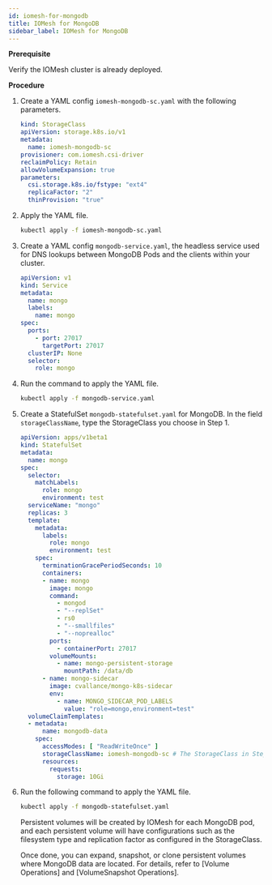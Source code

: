 ```yaml
---
id: iomesh-for-mongodb
title: IOMesh for MongoDB
sidebar_label: IOMesh for MongoDB
---
```



**Prerequisite**

Verify the IOMesh cluster is already deployed.

**Procedure**

1. Create a YAML config `iomesh-mongodb-sc.yaml` with the following parameters.

    ```yaml
    kind: StorageClass
    apiVersion: storage.k8s.io/v1
    metadata:
      name: iomesh-mongodb-sc
    provisioner: com.iomesh.csi-driver 
    reclaimPolicy: Retain
    allowVolumeExpansion: true
    parameters:
      csi.storage.k8s.io/fstype: "ext4"
      replicaFactor: "2"
      thinProvision: "true"
    ```

2. Apply the YAML file.

    ```bash
    kubectl apply -f iomesh-mongodb-sc.yaml
    ```

3. Create a YAML config `mongodb-service.yaml`, the headless service used for DNS lookups between MongoDB Pods and the clients within your cluster.

    ```yaml
    apiVersion: v1
    kind: Service
    metadata:
      name: mongo
      labels:
        name: mongo
    spec:
      ports:
        - port: 27017
          targetPort: 27017
      clusterIP: None
      selector:
        role: mongo
    ```

4. Run the command to apply the YAML file.

    ```bash
    kubectl apply -f mongodb-service.yaml
    ```
5. Create a StatefulSet `mongodb-statefulset.yaml` for MongoDB. In the field `storageClassName`, type the StorageClass you choose in Step 1.

    ```yaml
    apiVersion: apps/v1beta1
    kind: StatefulSet
    metadata:
      name: mongo
    spec:
      selector:
        matchLabels:
          role: mongo
          environment: test
      serviceName: "mongo"
      replicas: 3
      template:
        metadata:
          labels:
            role: mongo
            environment: test
        spec:
          terminationGracePeriodSeconds: 10
          containers:
          - name: mongo
            image: mongo
            command:
              - mongod
              - "--replSet"
              - rs0
              - "--smallfiles"
              - "--noprealloc"
            ports:
              - containerPort: 27017
            volumeMounts:
              - name: mongo-persistent-storage
                mountPath: /data/db
          - name: mongo-sidecar
            image: cvallance/mongo-k8s-sidecar
            env:
              - name: MONGO_SIDECAR_POD_LABELS
                value: "role=mongo,environment=test"
      volumeClaimTemplates:
      - metadata:
          name: mongodb-data
        spec:
          accessModes: [ "ReadWriteOnce" ]
          storageClassName: iomesh-mongodb-sc # The StorageClass in Step 1.
          resources:
            requests:
              storage: 10Gi
    ```

6. Run the following command to apply the YAML file.

    ```bash
    kubectl apply -f mongodb-statefulset.yaml
    ```

    Persistent volumes will be created by IOMesh for each MongoDB pod, and each persistent volume will have configurations such as the filesystem type and replication factor as configured in the StorageClass.

    Once done, you can expand, snapshot, or clone persistent volumes where MongoDB data are located. For details, refer to [Volume Operations] and [VolumeSnapshot Operations].
